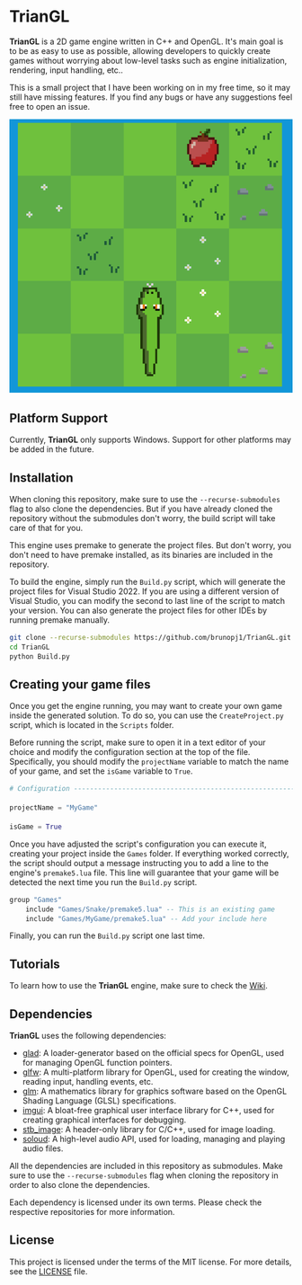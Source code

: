 # TrianGL

**TrianGL** is a 2D game engine written in C++ and OpenGL.
It's main goal is to be as easy to use as possible, allowing developers to quickly create games without worrying about low-level tasks such as engine initialization, rendering, input handling, etc..

This is a small project that I have been working on in my free time, so it may still have missing features.
If you find any bugs or have any suggestions feel free to open an issue.

![](Misc/preview.gif)

## Platform Support

Currently, **TrianGL** only supports Windows. Support for other platforms may be added in the future.

## Installation

When cloning this repository, make sure to use the `--recurse-submodules` flag to also clone the dependencies.
But if you have already cloned the repository without the submodules don't worry, the build script will take care of that for you.

This engine uses premake to generate the project files.
But don't worry, you don't need to have premake installed, as its binaries are included in the repository.

To build the engine, simply run the `Build.py` script, which will generate the project files for Visual Studio 2022.
If you are using a different version of Visual Studio, you can modify the second to last line of the script to match your version.
You can also generate the project files for other IDEs by running premake manually.

```bash
git clone --recurse-submodules https://github.com/brunopj1/TrianGL.git
cd TrianGL
python Build.py
```

## Creating your game files

Once you get the engine running, you may want to create your own game inside the generated solution.
To do so, you can use the `CreateProject.py` script, which is located in the `Scripts` folder.

Before running the script, make sure to open it in a text editor of your choice and modify the configuration section at the top of the file.
Specifically, you should modify the `projectName` variable to match the name of your game, and set the `isGame` variable to `True`.

```python
# Configuration ---------------------------------------------------------------

projectName = "MyGame"

isGame = True
```

Once you have adjusted the script's configuration you can execute it, creating your project inside the `Games` folder.
If everything worked correctly, the script should output a message instructing you to add a line to the engine's `premake5.lua` file.
This line will guarantee that your game will be detected the next time you run the `Build.py` script.

```lua
group "Games"
    include "Games/Snake/premake5.lua" -- This is an existing game
    include "Games/MyGame/premake5.lua" -- Add your include here
```

Finally, you can run the `Build.py` script one last time.

## Tutorials

To learn how to use the **TrianGL** engine, make sure to check the [Wiki](https://github.com/brunopj1/TrianGL/wiki).

## Dependencies

**TrianGL** uses the following dependencies:

- [glad](https://github.com/Dav1dde/glad): A loader-generator based on the official specs for OpenGL, used for managing OpenGL function pointers.
- [glfw](https://github.com/glfw/glfw): A multi-platform library for OpenGL, used for creating the window, reading input, handling events, etc.
- [glm](https://github.com/g-truc/glm): A mathematics library for graphics software based on the OpenGL Shading Language (GLSL) specifications.
- [imgui](https://github.com/ocornut/imgui): A bloat-free graphical user interface library for C++, used for creating graphical interfaces for debugging.
- [stb_image](https://github.com/nothings/stb): A header-only library for C/C++, used for image loading.
- [soloud](https://github.com/jarikomppa/soloud): A high-level audio API, used for loading, managing and playing audio files.

All the dependencies are included in this repository as submodules.
Make sure to use the `--recurse-submodules` flag when cloning the repository in order to also clone the dependencies.

Each dependency is licensed under its own terms. Please check the respective repositories for more information.

## License

This project is licensed under the terms of the MIT license. For more details, see the [LICENSE](LICENSE.md) file.
